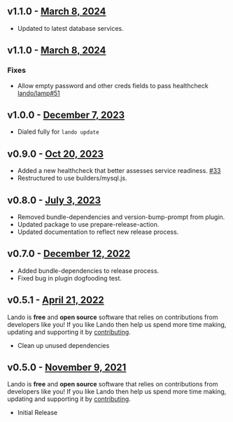 ## v1.1.0 - [March 8, 2024](https://github.com/lando/mysql/releases/tag/v1.1.0)
  * Updated to latest database services.

## v1.1.0 - [March 8, 2024](https://github.com/lando/mysql/releases/tag/v1.1.0)

### Fixes
* Allow empty password and other creds fields to pass healthcheck [lando/lamp#51](https://github.com/lando/lamp/issues/51)

## v1.0.0 - [December 7, 2023](https://github.com/lando/mysql/releases/tag/v1.0.0)

* Dialed fully for `lando update`

## v0.9.0 - [Oct 20, 2023](https://github.com/lando/mysql/releases/tag/v0.9.0)

* Added a new healthcheck that better assesses service readiness. [#33](https://github.com/lando/mysql/pull/33)
* Restructured to use builders/mysql.js.

## v0.8.0 - [July 3, 2023](https://github.com/lando/mysql/releases/tag/v0.8.0)

* Removed bundle-dependencies and version-bump-prompt from plugin.
* Updated package to use prepare-release-action.
* Updated documentation to reflect new release process.

## v0.7.0 - [December 12, 2022](https://github.com/lando/mysql/releases/tag/v0.7.0)

* Added bundle-dependencies to release process.
* Fixed bug in plugin dogfooding test.

## v0.5.1 - [April 21, 2022](https://github.com/lando/mysql/releases/tag/v0.5.1)

Lando is **free** and **open source** software that relies on contributions from developers like you! If you like Lando then help us spend more time making, updating and supporting it by [contributing](https://github.com/sponsors/lando).

* Clean up unused dependencies

## v0.5.0 - [November 9, 2021](https://github.com/lando/mysql/releases/tag/v0.5.0)

Lando is **free** and **open source** software that relies on contributions from developers like you! If you like Lando then help us spend more time making, updating and supporting it by [contributing](https://github.com/sponsors/lando).

* Initial Release
